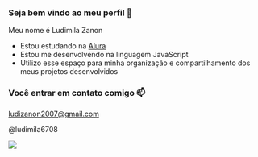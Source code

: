 ### Seja bem vindo ao meu perfil 👋

Meu nome é Ludimila Zanon

- Estou estudando na [Alura](https://www.alura.com.br)
- Estou me desenvolvendo na linguagem JavaScript
- Utilizo esse espaço para minha organização e compartilhamento dos meus projetos desenvolvidos

### Você entrar em contato comigo 📫

ludizanon2007@gmail.com

@ludimila6708

![](https://media1.tenor.com/m/ZB33BLSMgH8AAAAC/hande-balad%C4%B1n-hande-baladin.gif)

